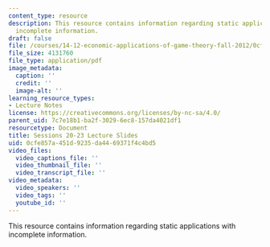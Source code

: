 ```yaml
---
content_type: resource
description: This resource contains information regarding static applications with
  incomplete information.
draft: false
file: /courses/14-12-economic-applications-of-game-theory-fall-2012/0cfe857a451d9235da4469371f4c4bd5_MIT14_12F12_slides18.pdf
file_size: 4131760
file_type: application/pdf
image_metadata:
  caption: ''
  credit: ''
  image-alt: ''
learning_resource_types:
- Lecture Notes
license: https://creativecommons.org/licenses/by-nc-sa/4.0/
parent_uid: 7c7e18b1-ba2f-3029-6ec8-157da4021df1
resourcetype: Document
title: Sessions 20-23 Lecture Slides
uid: 0cfe857a-451d-9235-da44-69371f4c4bd5
video_files:
  video_captions_file: ''
  video_thumbnail_file: ''
  video_transcript_file: ''
video_metadata:
  video_speakers: ''
  video_tags: ''
  youtube_id: ''
---
```

This resource contains information regarding static applications with incomplete information.